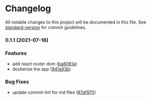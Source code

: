 # Changelog

All notable changes to this project will be documented in this file. See [standard-version](https://github.com/conventional-changelog/standard-version) for commit guidelines.

### 0.1.1 (2021-07-16)

### Features

- add react router dom ([ba8081a](https://github.com/arfanliaqat/cra-starter/commit/ba8081a812936b3d1be4078f89e07ac228451c5b))
- dockerize the app ([941a93b](https://github.com/arfanliaqat/cra-starter/commit/941a93b61b08098be688318e3700235da6892662))

### Bug Fixes

- update commit-lint for md files ([87af970](https://github.com/arfanliaqat/cra-starter/commit/87af970ca6d91e1f48d64663952d5ef147ca14aa))
